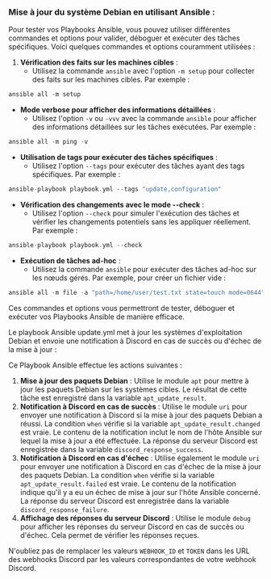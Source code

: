 ### Mise à jour du système Debian en utilisant Ansible :

Pour tester vos Playbooks Ansible, vous pouvez utiliser différentes commandes et options pour valider, déboguer et exécuter des tâches spécifiques. Voici quelques commandes et options couramment utilisées :

1.  **Vérification des faits sur les machines cibles** :
    -   Utilisez la commande `ansible` avec l'option `-m setup` pour collecter des faits sur les machines cibles. Par exemple :
        
 
        

```cpp
ansible all -m setup

```

-   **Mode verbose pour afficher des informations détaillées** :
    -   Utilisez l'option `-v` ou `-vvv` avec la commande `ansible` pour afficher des informations détaillées sur les tâches exécutées. Par exemple :
        
       
        

```cpp
ansible all -m ping -v

```

-   **Utilisation de tags pour exécuter des tâches spécifiques** :
    -   Utilisez l'option `--tags` pour exécuter des tâches ayant des tags spécifiques. Par exemple :
        
       
        

```cpp
ansible-playbook playbook.yml --tags "update,configuration"

```



-   **Vérification des changements avec le mode --check** :
    -   Utilisez l'option `--check` pour simuler l'exécution des tâches et vérifier les changements potentiels sans les appliquer réellement. Par exemple :
        
        
        

```cpp
ansible-playbook playbook.yml --check

```

-   **Exécution de tâches ad-hoc** :
    -   Utilisez la commande `ansible` pour exécuter des tâches ad-hoc sur les nœuds gérés. Par exemple, pour créer un fichier vide :
        
       
        

```cpp
ansible all -m file -a "path=/home/user/test.txt state=touch mode=0644"

```

Ces commandes et options vous permettront de tester, déboguer et exécuter vos Playbooks Ansible de manière efficace.

Le playbook Ansible update.yml met à jour les systèmes d'exploitation Debian et envoie une notification à Discord en cas de succès ou d'échec de la mise à jour :


Ce Playbook Ansible effectue les actions suivantes :

1.  **Mise à jour des paquets Debian** : Utilise le module `apt` pour mettre à jour les paquets Debian sur les systèmes cibles. Le résultat de cette tâche est enregistré dans la variable `apt_update_result`.
2.  **Notification à Discord en cas de succès** : Utilise le module `uri` pour envoyer une notification à Discord si la mise à jour des paquets Debian a réussi. La condition `when` vérifie si la variable `apt_update_result.changed` est vraie. Le contenu de la notification inclut le nom de l'hôte Ansible sur lequel la mise à jour a été effectuée. La réponse du serveur Discord est enregistrée dans la variable `discord_response_success`.
3.  **Notification à Discord en cas d'échec** : Utilise également le module `uri` pour envoyer une notification à Discord en cas d'échec de la mise à jour des paquets Debian. La condition `when` vérifie si la variable `apt_update_result.failed` est vraie. Le contenu de la notification indique qu'il y a eu un échec de mise à jour sur l'hôte Ansible concerné. La réponse du serveur Discord est enregistrée dans la variable `discord_response_failure`.
4.  **Affichage des réponses du serveur Discord** : Utilise le module `debug` pour afficher les réponses du serveur Discord en cas de succès ou d'échec. Cela permet de vérifier les réponses reçues.

N'oubliez pas de remplacer les valeurs `WEBHOOK_ID` et `TOKEN` dans les URL des webhooks Discord par les valeurs correspondantes de votre webhook Discord.
